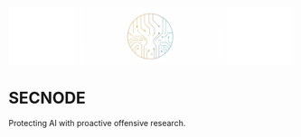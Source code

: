 ![SECNODE](https://raw.githubusercontent.com/vishnurajkv/public-images/refs/heads/main/banner2.png)

# SECNODE
Protecting AI with proactive offensive research.
